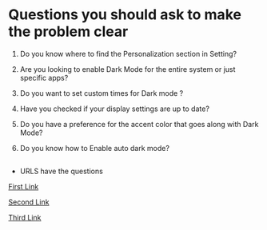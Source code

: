 # Questions you should ask to make the problem clear

1. Do you know where to find the Personalization section in Setting?

1. Are you looking to enable Dark Mode for the entire system or just specific apps?

1. Do you want to set custom times for Dark mode ?

1. Have you checked if your display settings are up to date?

1. Do you have a preference for the accent color that goes along with Dark Mode?

1. Do you know how to Enable auto dark mode?
   ##
- URLS have the questions
  
[First Link](https://pureinfotech.com/enable-dark-mode-windows-11/)

[Second Link](https://www.supportyourtech.com/tech/how-to-enable-dark-mode-in-windows-11-a-step-by-step-guide/)

[Third Link](https://www.microsoft.com/en-us/windows/learning-center/when-to-use-dark-mode?msockid=0dde8670b16e6ca938309285b0b86db0)

 

